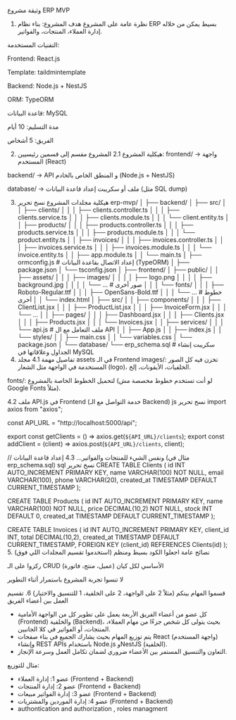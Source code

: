 وثيقة مشروع ERP MVP

1. نظرة عامة على المشروع
   هدف المشروع: بناء نظام ERP بسيط يمكن من خلاله إدارة العملاء، المنتجات، والفواتير.

التقنيات المستخدمة:

Frontend: React.js

Template: taildmintemplate

Backend: Node.js + NestJS

ORM: TypeORM

قاعدة البيانات: MySQL

مدة التسليم: 10 أيام

الفريق: 5 أشخاص

2. هيكلية المشروع
   2.1 المشروع مقسم إلى قسمين رئيسيين:
   frontend/ → واجهة المستخدم (React)

backend/ → API و المنطق الخاص بالخادم (Node.js + NestJS)

database/ → ملف أو سكريبت إعداد قاعدة البيانات (مثل SQL dump)

3. هيكلية مجلدات المشروع
   نسخ
   تحرير
   erp-mvp/
   │
   ├── backend/
   │ ├── src/
   │ │ ├── clients/
   │ │ │ ├── clients.controller.ts
   │ │ │ ├── clients.service.ts
   │ │ │ ├── clients.module.ts
   │ │ │ └── client.entity.ts
   │ │ ├── products/
   │ │ │ ├── products.controller.ts
   │ │ │ ├── products.service.ts
   │ │ │ ├── products.module.ts
   │ │ │ └── product.entity.ts
   │ │ ├── invoices/
   │ │ │ ├── invoices.controller.ts
   │ │ │ ├── invoices.service.ts
   │ │ │ ├── invoices.module.ts
   │ │ │ └── invoice.entity.ts
   │ │ ├── app.module.ts
   │ │ └── main.ts
   │ ├── ormconfig.js # إعداد الاتصال بقاعدة البيانات (TypeORM)
   │ ├── package.json
   │ └── tsconfig.json
   │
   ├── frontend/
   │ ├── public/
   │ │ ├── assets/
   │ │ │ ├── images/
   │ │ │ │ ├── logo.png
   │ │ │ │ ├── background.jpg
   │ │ │ │ └── ... # صور أخرى
   │ │ │ └── fonts/
   │ │ │ ├── Roboto-Regular.ttf
   │ │ │ ├── OpenSans-Bold.ttf
   │ │ │ └── ... # خطوط أخرى
   │ │ └── index.html
   │ ├── src/
   │ │ ├── components/
   │ │ │ ├── ClientList.jsx
   │ │ │ ├── ProductList.jsx
   │ │ │ ├── InvoiceForm.jsx
   │ │ │ └── ...
   │ │ ├── pages/
   │ │ │ ├── Dashboard.jsx
   │ │ │ ├── Clients.jsx
   │ │ │ ├── Products.jsx
   │ │ │ └── Invoices.jsx
   │ │ ├── services/
   │ │ │ └── api.js # ملف التعامل مع ال API
   │ │ ├── App.js
   │ │ ├── index.js
   │ │ └── styles/
   │ │ ├── main.css
   │ │ └── variables.css
   │ └── package.json
   │
   └── database/
   └── erp_schema.sql # سكريبت إنشاء الجداول وعلاقاتها في MySQL
4. تفاصيل مهمة
   4.1 مجلد assets في الـ Frontend
   images/:
   تخزن فيه كل الصور المستخدمة في الواجهة مثل الشعار (logo)، الخلفيات، الأيقونات، إلخ.

fonts/:
لتحميل الخطوط الخاصة بالمشروع (لو أنت تستخدم خطوط مخصصة مش Google Fonts مثلاً).

4.2 ملف API.js في Frontend (خدمة التواصل مع الـ Backend)
js
نسخ
تحرير
import axios from "axios";

const API_URL = "http://localhost:5000/api";

export const getClients = () => axios.get(`${API_URL}/clients`);
export const addClient = (client) => axios.post(`${API_URL}/clients`, client);

// ونفس الشيء للمنتجات والفواتير...
4.3 إعداد قاعدة البيانات (مثال في erp_schema.sql)
sql
نسخ
تحرير
CREATE TABLE Clients (
id INT AUTO_INCREMENT PRIMARY KEY,
name VARCHAR(100) NOT NULL,
email VARCHAR(100),
phone VARCHAR(20),
created_at TIMESTAMP DEFAULT CURRENT_TIMESTAMP
);

CREATE TABLE Products (
id INT AUTO_INCREMENT PRIMARY KEY,
name VARCHAR(100) NOT NULL,
price DECIMAL(10,2) NOT NULL,
stock INT DEFAULT 0,
created_at TIMESTAMP DEFAULT CURRENT_TIMESTAMP
);

CREATE TABLE Invoices (
id INT AUTO_INCREMENT PRIMARY KEY,
client_id INT,
total DECIMAL(10,2),
created_at TIMESTAMP DEFAULT CURRENT_TIMESTAMP,
FOREIGN KEY (client_id) REFERENCES Clients(id)
); 5. نصائح عامة
اجعلوا الكود بسيط ومنظم (استخدموا تقسيم المجلدات اللي فوق)

ركزوا على الـ CRUD الأساسي لكل كيان (عميل، منتج، فاتورة)

لا تنسوا تجربة المشروع باستمرار أثناء التطوير

قسموا المهام بينكم (مثلاً 2 على الواجهة، 2 على الخلفية، 1 للتنسيق والاختبار) 6. تقسيم العمل بين أعضاء الفريق

- كل عضو من أعضاء الفريق الأربعة يعمل على تطوير كل من الواجهة الأمامية (Frontend) والخلفية (Backend)، بحيث يتولى كل شخص جزءًا من مهام العملاء، المنتجات، أو الفواتير في كلا الجانبين.
- يتم توزيع المهام بحيث يشارك الجميع في بناء صفحات React (واجهة المستخدم) وإنشاء REST APIs باستخدام Node.js وNestJS (الخلفية).
- التعاون والتنسيق المستمر بين الأعضاء ضروري لضمان تكامل العمل وسرعة الإنجاز.

مثال للتوزيع:

- عضو 1: إدارة العملاء (Frontend + Backend)
- عضو 2: إدارة المنتجات (Frontend + Backend)
- عضو 3: إدارة الفواتير مبيعات (Frontend + Backend)
- عضو 4: إدارة الموردين والمشتريات (Frontend + Backend)
- authontication and authorization , roles managment
